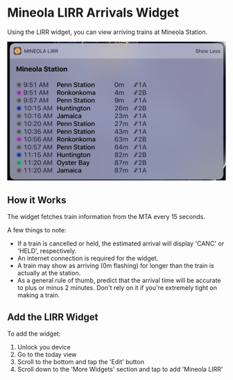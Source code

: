 # Mineola LIRR Arrivals Widget

Using the LIRR widget, you can view arriving trains at Mineola Station. 

![In order, the columns display: line color, destination, schedule time, estimated time of arrival/status, & track number.](photo.jpeg)


## How it Works

The widget fetches train information from the MTA every 15 seconds. 

A few things to note:

* If a train is cancelled or held, the estimated arrival will display 'CANC' or 'HELD', respectively.
* An internet connection is required for the widget.
* A train may show as arriving (0m flashing) for longer than the train is actually at the station.
* As a general rule of thumb, predict that the arrival time will be accurate to plus or minus 2 minutes. Don't rely on it if you're extremely tight on making a train.


## Add the LIRR Widget

To add the widget:

1. Unlock you device
2. Go to the today view
3. Scroll to the bottom and tap the 'Edit' button
4. Scroll down to the 'More Widgets' section and tap to add 'Mineola LIRR'

